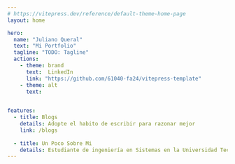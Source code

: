 ```yaml
---
# https://vitepress.dev/reference/default-theme-home-page
layout: home

hero:
  name: "Juliano Queral"
  text: "Mi Portfolio"
  tagline: "TODO: Tagline"
  actions:
    - theme: brand
      text:  LinkedIn 
      link: "https://github.com/61040-fa24/vitepress-template"
    - theme: alt
      text: 
      

features:
  - title: Blogs
    details: Adopte el habito de escribir para razonar mejor
    link: /blogs
    
  - title: Un Poco Sobre Mi
    details: Estudiante de ingeniería en Sistemas en la Universidad Tecnológica Nacional
---
```


